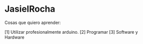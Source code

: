 # JasielRocha
Cosas que quiero aprender:

[1] Utilizar profesionalmente arduino.
[2] Programar
[3] Software y Hardware
